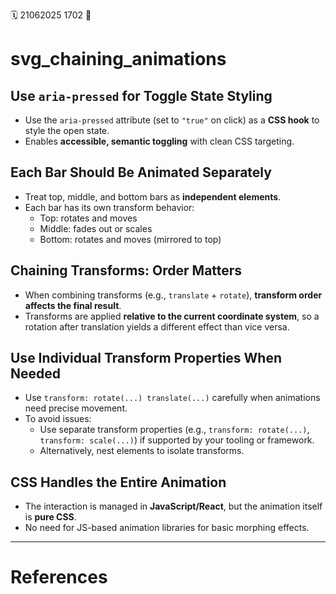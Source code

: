 🗓️ 21062025 1702
📎

# svg_chaining_animations
## Use `aria-pressed` for Toggle State Styling
- Use the `aria-pressed` attribute (set to `"true"` on click) as a **CSS hook** to style the open state.
- Enables **accessible, semantic toggling** with clean CSS targeting.

## Each Bar Should Be Animated Separately
- Treat top, middle, and bottom bars as **independent elements**.
- Each bar has its own transform behavior:
	- Top: rotates and moves
	- Middle: fades out or scales
	- Bottom: rotates and moves (mirrored to top)

## Chaining Transforms: Order Matters
- When combining transforms (e.g., `translate` + `rotate`), **transform order affects the final result**.
- Transforms are applied **relative to the current coordinate system**, so a rotation after translation yields a different effect than vice versa.

## Use Individual Transform Properties When Needed
- Use `transform: rotate(...) translate(...)` carefully when animations need precise movement.
- To avoid issues:
    - Use separate transform properties (e.g., `transform: rotate(...)`, `transform: scale(...)`) if supported by your tooling or framework.
    - Alternatively, nest elements to isolate transforms.

## CSS Handles the Entire Animation
- The interaction is managed in **JavaScript/React**, but the animation itself is **pure CSS**.
- No need for JS-based animation libraries for basic morphing effects.

---
# References

